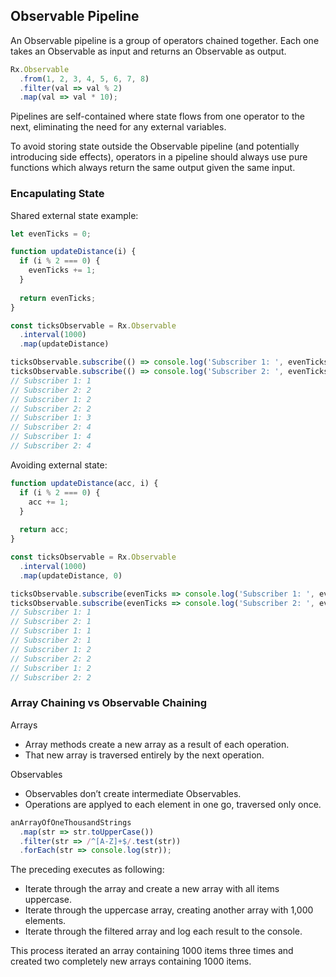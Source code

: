 ## Observable Pipeline

An Observable pipeline is a group of operators chained together. Each one takes an Observable as input and returns an Observable as output.

```javascript
Rx.Observable
  .from(1, 2, 3, 4, 5, 6, 7, 8) 
  .filter(val => val % 2) 
  .map(val => val * 10);
```

Pipelines are self-contained where state flows from one operator to the next, eliminating the need for any external variables.

To avoid storing state outside the Observable pipeline (and potentially introducing side effects), operators in a pipeline should always use pure functions which always return the same output given the same input.

### Encapulating State

Shared external state example:

```javascript
let evenTicks = 0;

function updateDistance(i) { 
  if (i % 2 === 0) {
    evenTicks += 1;
  }
  
  return evenTicks; 
}

const ticksObservable = Rx.Observable 
  .interval(1000) 
  .map(updateDistance)

ticksObservable.subscribe(() => console.log('Subscriber 1: ', evenTicks));
ticksObservable.subscribe(() => console.log('Subscriber 2: ', evenTicks));
// Subscriber 1: 1
// Subscriber 2: 2
// Subscriber 1: 2
// Subscriber 2: 2
// Subscriber 1: 3
// Subscriber 2: 4
// Subscriber 1: 4
// Subscriber 2: 4
```

Avoiding external state:

```javascript
function updateDistance(acc, i) { 
  if (i % 2 === 0) {
    acc += 1;
  }
  
  return acc; 
}

const ticksObservable = Rx.Observable 
  .interval(1000) 
  .map(updateDistance, 0)

ticksObservable.subscribe(evenTicks => console.log('Subscriber 1: ', evenTicks));
ticksObservable.subscribe(evenTicks => console.log('Subscriber 2: ', evenTicks));
// Subscriber 1: 1
// Subscriber 2: 1
// Subscriber 1: 1
// Subscriber 2: 1
// Subscriber 1: 2
// Subscriber 2: 2
// Subscriber 1: 2
// Subscriber 2: 2
```

### Array Chaining vs Observable Chaining

Arrays

* Array methods create a new array as a result of each operation. 
* That new array is traversed entirely by the next operation.  

Observables

* Observables don’t create intermediate Observables. 
* Operations are applyed to each element in one go, traversed only once.

```javascript
anArrayOfOneThousandStrings
  .map(str => str.toUpperCase()) 
  .filter(str => /^[A-Z]+$/.test(str))
  .forEach(str => console.log(str));
```

The preceding executes as following:

* Iterate through the array and create a new array with all items uppercase.
* Iterate through the uppercase array, creating another array with 1,000 elements.
* Iterate through the filtered array and log each result to the console.

This process iterated an array containing 1000 items three times and created two completely new arrays containing 1000 items.
